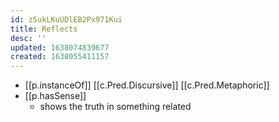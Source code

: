 ```yaml
---
id: z5ukLKuUDlEB2Px971Kui
title: Reflects
desc: ''
updated: 1638074839677
created: 1638055411157
---
```



- [[p.instanceOf]] [[c.Pred.Discursive]] [[c.Pred.Metaphoric]]
- [[p.hasSense]]
  - shows the truth in something related
